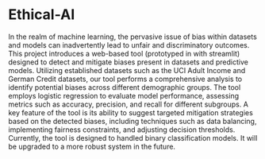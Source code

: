 # Ethical-AI
In the realm of machine learning, the pervasive issue of bias within datasets and models can inadvertently lead to unfair and discriminatory outcomes. This project introduces a web-based tool (prototyped in with streamlit) designed to detect and mitigate biases present in datasets and predictive models. Utilizing established datasets such as the UCI Adult Income and German Credit datasets, our tool performs a comprehensive analysis to identify potential biases across different demographic groups. The tool employs logistic regression to evaluate model performance, assessing metrics such as accuracy, precision, and recall for different subgroups.
A key feature of the tool is its ability to suggest targeted mitigation strategies based on the detected biases, including techniques such as data balancing, implementing fairness constraints, and adjusting decision thresholds. Currently, the tool is designed to handled binary classification models. It will be upgraded to a more robust system in the future.
